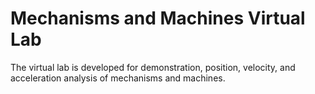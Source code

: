 # Mechanisms and Machines Virtual Lab
The virtual lab is developed for demonstration, position, velocity, and acceleration analysis of mechanisms and machines.

